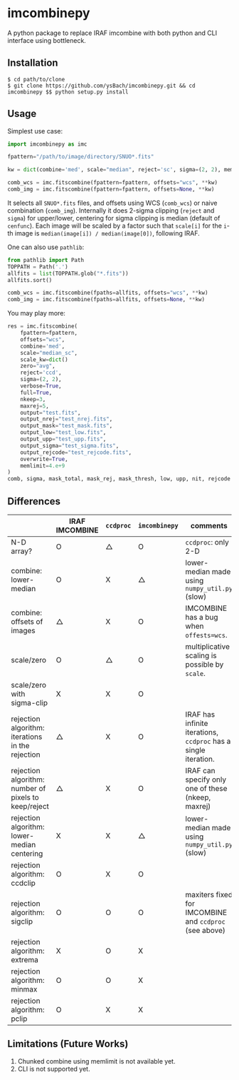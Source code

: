 # imcombinepy

A python package to replace IRAF imcombine with both python and CLI interface using bottleneck.

## Installation

```
$ cd path/to/clone
$ git clone https://github.com/ysBach/imcombinepy.git && cd imcombinepy $$ python setup.py install
```

## Usage

Simplest use case:

```python
import imcombinepy as imc

fpattern="/path/to/image/directory/SNUO*.fits"

kw = dict(combine='med', scale="median", reject='sc', sigma=(2, 2), memlimit=4.e+9)

comb_wcs = imc.fitscombine(fpattern=fpattern, offsets="wcs", **kw)
comb_img = imc.fitscombine(fpattern=fpattern, offsets=None, **kw)
```

It selects all `SNUO*.fits` files, and offsets using WCS (`comb_wcs`) or naive combination (`comb_img`). Internally it does 2-sigma clipping (`reject` and `sigma`) for upper/lower, centering for sigma clipping is median (default of `cenfunc`). Each image will be scaled by a factor such that `scale[i]` for the `i`-th image is `median(image[i]) / median(image[0])`, following IRAF.

One can also use ``pathlib``:
```python
from pathlib import Path
TOPPATH = Path('.')
allfits = list(TOPPATH.glob("*.fits"))
allfits.sort()

comb_wcs = imc.fitscombine(fpaths=allfits, offsets="wcs", **kw)
comb_img = imc.fitscombine(fpaths=allfits, offsets=None, **kw)
```

You may play more:

```python
res = imc.fitscombine(
    fpattern=fpattern,
    offsets="wcs",
    combine='med',
    scale="median_sc",
    scale_kw=dict()
    zero="avg",
    reject='ccd',
    sigma=(2, 2),
    verbose=True,
    full=True,
    nkeep=3,
    maxrej=5,
    output="test.fits",
    output_nrej="test_nrej.fits",
    output_mask="test_mask.fits",
    output_low="test_low.fits",
    output_upp="test_upp.fits",
    output_sigma="test_sigma.fits",
    output_rejcode="test_rejcode.fits",
    overwrite=True,
    memlimit=4.e+9
)
comb, sigma, mask_total, mask_rej, mask_thresh, low, upp, nit, rejcode = res
```



## Differences

|                                                      | IRAF IMCOMBINE | ``ccdproc`` | ``imcombinepy`` | comments                                                     |
| ---------------------------------------------------- | -------------- | ----------- | --------------- | ------------------------------------------------------------ |
| N-D array?                                           | O              | △           | O               | ``ccdproc``: only 2-D                                        |
| combine: lower-median                                | O              | X           | △               | lower-median made using ``numpy_util.py`` (slow)             |
| combine: offsets of images                           | △              | X           | O               | IMCOMBINE has a bug when ``offests=wcs``.                    |
| scale/zero                                           | O              | △           | O               | multiplicative scaling is possible by ``scale``.             |
| scale/zero with sigma-clip                           | X              | X           | O               |                                                              |
| rejection algorithm: iterations in the rejection     | △              | X           | O               | IRAF has infinite iterations, ``ccdproc`` has a single iteration. |
| rejection algorithm: number of pixels to keep/reject | △              | X           | O               | IRAF can specify only one of these (nkeep, maxrej)           |
| rejection algorithm: lower-median centering          | X              | X           | △               | lower-median made using ``numpy_util.py`` (slow)             |
| rejection algorithm: ccdclip                         | O              | X           | O               |                                                              |
| rejection algorithm: sigclip                         | O              | O           | O               | maxiters fixed for IMCOMBINE and ``ccdproc`` (see above)     |
| rejection algorithm: extrema                         | X              | O           | X               |                                                              |
| rejection algorithm: minmax                          | O              | O           | X               |                                                              |
| rejection algorithm: pclip                           | O              | X           | X               |                                                              |



## Limitations (Future Works)

1. Chunked combine using memlimit is not available yet.
1. CLI is not supported yet.
